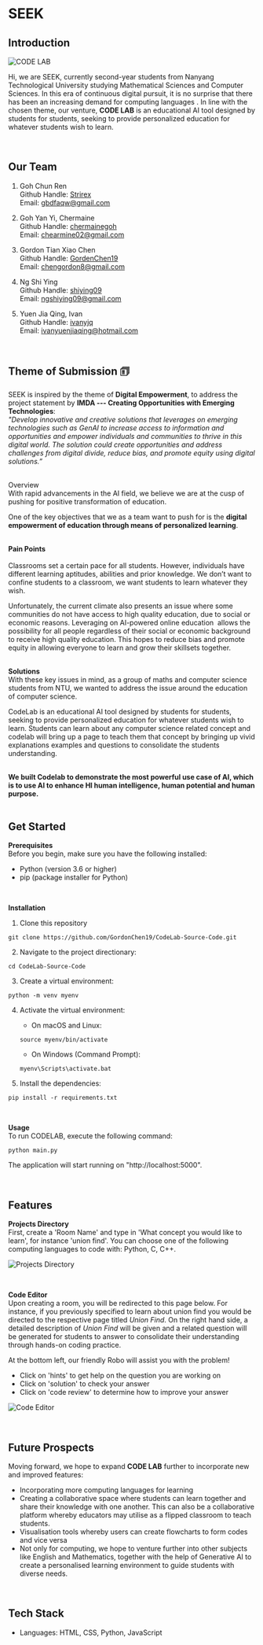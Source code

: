 # SEEK 

## Introduction
![CODE LAB](Website/static/CodeLabLogo.png)

Hi, we are SEEK, currently second-year students from Nanyang Technological University studying Mathematical Sciences and Computer Sciences. In this era of continuous digital pursuit, it is no surprise that there has been an increasing demand for computing languages . In line with the chosen theme, our venture, **CODE LAB** is an educational AI tool designed by students for students, seeking to provide personalized education for whatever students wish to learn. 

<br>

## Our Team 
1. Goh Chun Ren 
<br> Github Handle: [Strirex](https://github.com/Strirex)
<br> Email: gbdfaqw@gmail.com

2. Goh Yan Yi, Chermaine
<br> Github Handle: [chermainegoh](https://github.com/chermainegoh)
<br> Email: chearmine02@gmail.com

3. Gordon Tian Xiao Chen
<br> Github Handle: [GordenChen19](https://github.com/GordonChen19) 
<br> Email: chengordon8@gmail.com

4. Ng Shi Ying
<br> Github Handle: [shiying09](https://github.com/shiying09)
<br> Email: ngshiying09@gmail.com

5. Yuen Jia Qing, Ivan
<br> Github Handle: [ivanyjq](https://github.com/ivanyjq)
<br> Email: ivanyuenjiaqing@hotmail.com 

<br>

## Theme of Submission 🗊 
SEEK is inspired by the theme of **Digital Empowerment**, to address the project statement by **IMDA --- Creating Opportunities with Emerging Technologies**: 
<br>
<em>"Develop innovative and creative solutions that leverages on emerging technologies such as GenAI to increase access to information and opportunities and empower individuals and communities to thrive in this digital world. The solution could create opportunities and address challenges from digital divide, reduce bias, and promote equity using digital solutions.” </em>

<br>
Overview
<br>
With rapid advancements in the AI field, we believe we are at the cusp of pushing for positive transformation of education. 

One of the key objectives that we as a team want to push for is the **digital empowerment of education through means of personalized learning**.
<br>
<br>

**Pain Points** 
<br>	
Classrooms set a certain pace for all students. However, individuals have different learning aptitudes, abilities and prior knowledge. We don’t want to confine students to a classroom, we want students to learn whatever they wish. 

Unfortunately, the current climate also presents an issue where some communities do not have access to high quality education, due to social or economic reasons. Leveraging on AI-powered online education  allows the possibility for all people regardless of their social or economic background to receive high quality education. This hopes to reduce bias and promote equity in allowing everyone to learn and grow their skillsets together. 
<br>
<br>

**Solutions**
<br>
With these key issues in mind, as a group of maths and computer science students from NTU, we wanted to address the issue around the education of computer science. 

CodeLab is an educational AI tool designed by students for students, seeking to provide personalized education for whatever students wish to learn. Students can learn about any computer science related concept and codelab will bring up a page to teach them that concept by bringing up vivid explanations examples and questions to consolidate the students understanding.
<br>
<br>

**We built Codelab to demonstrate the most powerful use case of AI, which is to use AI to enhance HI human intelligence, human potential and human purpose.**
<br>
<br>

## Get Started
**Prerequisites**
<br>
Before you begin, make sure you have the following installed:
- Python (version 3.6 or higher)
- pip (package installer for Python)
<br>

**Installation**
1. Clone this repository  
```
git clone https://github.com/GordonChen19/CodeLab-Source-Code.git
```

2. Navigate to the project directionary: 
```
cd CodeLab-Source-Code
```

3. Create a virtual environment: 
```
python -m venv myenv
```

4. Activate the virtual environment: 
    - On macOS and Linux:
    ```
    source myenv/bin/activate
    ```

    - On Windows (Command Prompt):
    ```
    myenv\Scripts\activate.bat
    ```

5. Install the dependencies: 
```
pip install -r requirements.txt
```
<br>

**Usage**
<br>
To run CODELAB, execute the following command: 
```
python main.py
```
The application will start running on "http://localhost:5000".

<br>

## Features 
**Projects Directory** <br>
First, create a 'Room Name' and type in 'What concept you would like to learn', for instance 'union find'. You can choose one of the following computing languages to code with: Python, C, C++. 

![Projects Directory](Website/static/CodeLabProjects.png)

<br>

**Code Editor** <br>
Upon creating a room, you will be redirected to this page below. For instance, if you previously specified to learn about union find you would be directed to the respective page titled <em>Union Find</em>. On the right hand side, a detailed description of <em>Union Find</em> will be given and a related question will be generated for students to answer to consolidate their understanding through hands-on coding practice. 
<br>

At the bottom left, our friendly Robo will assist you with the problem!
- Click on 'hints' to get help on the question you are working on
- Click on 'solution' to check your answer
- Click on 'code review' to determine how to improve your answer

![Code Editor](Website/static/CodeLabCodeEditor.png)

<br>

## Future Prospects 
Moving forward, we hope to expand **CODE LAB** further to incorporate new and improved features: 
- Incorporating more computing languages for learning
- Creating a collaborative space where students can learn together and share their knowledge with one another. This can also be a collaborative platform whereby educators may utilise as a flipped classroom to teach students. 
- Visualisation tools whereby users can create flowcharts to form codes and vice versa 
- Not only for computing, we hope to venture further into other subjects like English and Mathematics, together with the help of Generative AI to create a personalised learning environment to guide students with diverse needs. 

<br>

## Tech Stack
- Languages: HTML, CSS, Python, JavaScript
